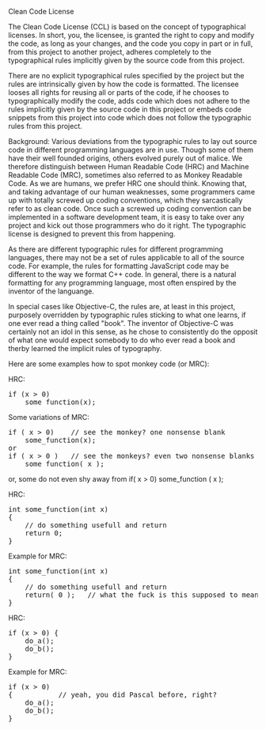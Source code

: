 Clean Code License

The Clean Code License (CCL) is based on the concept of typographical licenses. In short, you, the licensee,
is granted the right to copy and modify the code, as long as your changes, and the code you copy in part or in full,
from this project to another project, adheres completely to the typographical rules implicitly given by the source
code from this project.

There are no explicit typographical rules specified by the project but the rules are intrinsically given
by how the code is formatted. The licensee looses all rights for reusing all or parts of the code, if he chooses
to typographically modify the code, adds code which does not adhere to the rules implicitly given by the source
code in this project or embeds code snippets from this project into code which does not follow the typographic
rules from this project.

Background: Various deviations from the typographic rules to lay out source code in different programming languages
are in use. Though some of them have their well founded origins, others evolved purely out of malice. We therefore
distinguish between Human Readable Code (HRC) and Machine Readable Code (MRC), sometimes also referred to as
Monkey Readable Code. As we are humans, we prefer HRC one should think. Knowing that, and taking advantage of
our human weaknesses, some programmers came up with totally screwed up coding conventions, which they sarcastically
refer to as clean code. Once such a screwed up coding convention can be implemented in a software development team,
it is easy to take over any project and kick out those programmers who do it right. The typographic license is
designed to prevent this from happening.

As there are different typographic rules for different programming languages, there may not be a set of rules applicable
to all of the source code. For example, the rules for formatting JavaScript code may be different to the way we format
C++ code. In general, there is a natural formatting for any programming language, most often enspired by the inventor
of the languange.

In special cases like Objective-C, the rules are, at least in this project, purposely overridden by typographic rules
sticking to what one learns, if one ever read a thing called "book". The inventor of Objective-C was certainly not
an idol in this sense, as he chose to consistently do the opposit of what one would expect somebody to do who ever
read a book and therby learned the implicit rules of typography.

Here are some examples how to spot monkey code (or MRC):

HRC:
<pre>
if (x > 0)
    some_function(x);
</pre>

Some variations of MRC:
<pre>
if ( x > 0)    // see the monkey? one nonsense blank
    some_function(x);
or
if ( x > 0 )   // see the monkeys? even two nonsense blanks
    some_function( x );
</pre>
or, some do not even shy away from
if( x > 0)
    some_function ( x );
</pre>

HRC:
<pre>
int some_function(int x)
{
    // do something usefull and return
    return 0;
}
</pre>

Example for MRC:
<pre>
int some_function(int x)
{
    // do something usefull and return
    return( 0 );   // what the fuck is this supposed to mean?
}
</pre>

HRC:
<pre>
if (x > 0) {
    do_a();
    do_b();
}
</pre>

Example for MRC:
<pre>
if (x > 0)
{           // yeah, you did Pascal before, right?
    do_a();
    do_b();
}
</pre>
